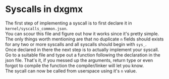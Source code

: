 # Syscalls in dxgmx
The first step of implementing a syscall is to first declare it in `kernel/syscalls_common.json`.<br>
You can scour this file and figure out how it works since it's pretty simple.<br> The only things worth mentioning are that no duplicate `n` fields should exists for any two or more syscalls and all syscalls should begin with `sys_`.<br>
Once declared in there the next step is to actually implement your syscall. Go to a suitable file and type out a function following the declaration in the json file. That's it, if you messed up the arguments, return type or even forgot to compile the function the compiler/linker will let you know.<br>
The sycall can now be called from userspace using it's `n` value.<br>
